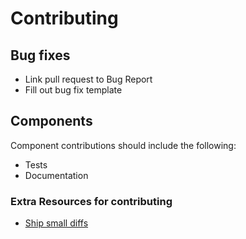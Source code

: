 # Contributing

## Bug fixes

- Link pull request to Bug Report
- Fill out bug fix template

## Components

Component contributions should include the following:

- Tests
- Documentation


### Extra Resources for contributing

- [Ship small diffs](https://blog.skyliner.io/ship-small-diffs-741308bec0d1)


